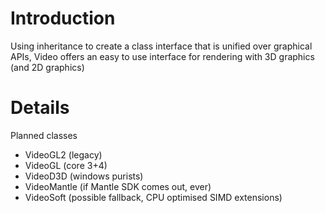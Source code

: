 # Introduction #

Using inheritance to create a class interface that is unified over graphical APIs, Video offers an easy to use interface for rendering with 3D graphics (and 2D graphics)


# Details #

Planned classes
  * VideoGL2 (legacy)
  * VideoGL (core 3+4)
  * VideoD3D (windows purists)
  * VideoMantle (if Mantle SDK comes out, ever)
  * VideoSoft (possible fallback, CPU optimised SIMD extensions)